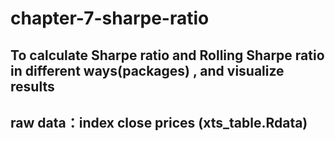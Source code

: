 # chapter-7-sharpe-ratio
## To calculate Sharpe ratio and Rolling Sharpe ratio in different ways(packages) , and visualize results
## raw data：index close prices (xts_table.Rdata)
